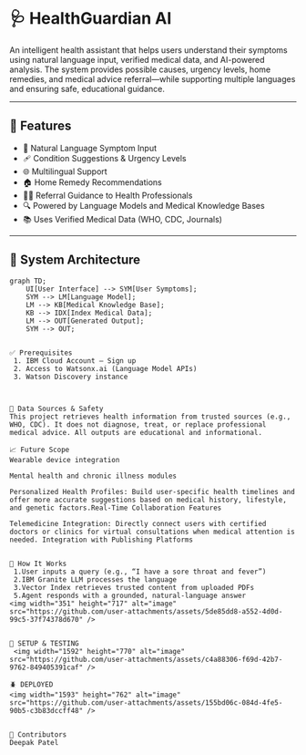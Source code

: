 # 🩺 HealthGuardian AI
An intelligent health assistant that helps users understand their symptoms using natural language input, verified medical data, and AI-powered analysis. The system provides possible causes, urgency levels, home remedies, and medical advice referral—while supporting multiple languages and ensuring safe, educational guidance.

---

## 🚀 Features

- 🧠 Natural Language Symptom Input  
- 🩹 Condition Suggestions & Urgency Levels  
- 🌐 Multilingual Support  
- 🏠 Home Remedy Recommendations  
- 👨‍⚕️ Referral Guidance to Health Professionals  
- 🔍 Powered by Language Models and Medical Knowledge Bases  
- 📚 Uses Verified Medical Data (WHO, CDC, Journals)  

---

## 🧱 System Architecture

```mermaid
graph TD;
    UI[User Interface] --> SYM[User Symptoms];
    SYM --> LM[Language Model];
    LM --> KB[Medical Knowledge Base];
    KB --> IDX[Index Medical Data];
    LM --> OUT[Generated Output];
    SYM --> OUT;


✅ Prerequisites
 1. IBM Cloud Account – Sign up
 2. Access to Watsonx.ai (Language Model APIs)
 3. Watson Discovery instance



🔐 Data Sources & Safety
This project retrieves health information from trusted sources (e.g., WHO, CDC). It does not diagnose, treat, or replace professional medical advice. All outputs are educational and informational.

📈 Future Scope
Wearable device integration

Mental health and chronic illness modules

Personalized Health Profiles: Build user-specific health timelines and offer more accurate suggestions based on medical history, lifestyle, and genetic factors.Real-Time Collaboration Features

Telemedicine Integration: Directly connect users with certified doctors or clinics for virtual consultations when medical attention is needed. Integration with Publishing Platforms


🚀 How It Works
 1.User inputs a query (e.g., “I have a sore throat and fever”)
 2.IBM Granite LLM processes the language
 3.Vector Index retrieves trusted content from uploaded PDFs
 5.Agent responds with a grounded, natural-language answer
<img width="351" height="717" alt="image" src="https://github.com/user-attachments/assets/5de85dd8-a552-4d0d-99c5-37f74378d670" />


📐 SETUP & TESTING
 <img width="1592" height="770" alt="image" src="https://github.com/user-attachments/assets/c4a88306-f69d-42b7-9762-849405391caf" />

🪲 DEPLOYED
<img width="1593" height="762" alt="image" src="https://github.com/user-attachments/assets/155bd06c-084d-4fe5-90b5-c3b83dccff48" />


🤝 Contributors
Deepak Patel
